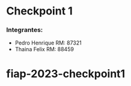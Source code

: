 # Checkpoint 1 

### Integrantes:
* Pedro Henrique RM: 87321
* Thaina Felix   RM: 88459
# fiap-2023-checkpoint1
